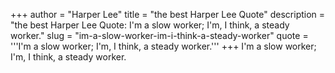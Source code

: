 +++
author = "Harper Lee"
title = "the best Harper Lee Quote"
description = "the best Harper Lee Quote: I'm a slow worker; I'm, I think, a steady worker."
slug = "im-a-slow-worker-im-i-think-a-steady-worker"
quote = '''I'm a slow worker; I'm, I think, a steady worker.'''
+++
I'm a slow worker; I'm, I think, a steady worker.
